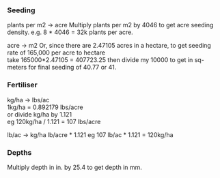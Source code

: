 ### Seeding 
plants per m2 -> acre 
Multiply plants per m2 by 4046 to get acre seeding density. e.g. 8 * 4046 = 32k plants per acre.

acre -> m2
Or, since there are 2.47105 acres in a hectare, to get seeding rate of 165,000 per acre to hectare  
take 165000*2.47105 = 407723.25 then divide my 10000 to get in sq-meters for final seeding of 40.77 or 41.

### Fertiliser
kg/ha -> lbs/ac  
1kg/ha = 0.892179 lbs/acre  
or divide kg/ha by 1.121  
eg 120kg/ha / 1.121 = 107 lbs/acre

lb/ac -> kg/ha
lb/acre * 1.121
eg 107 lb/ac * 1.121 = 120kg/ha

### Depths  
Multiply depth in in. by 25.4 to get depth in mm.
